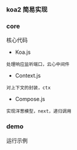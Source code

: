 ### koa2 简易实现

### core
核心代码

- Koa.js
```
处理响应监听端口，云心中间件
```

- Context.js
```
对上下文的封装，ctx
```

- Compose.js
```
实现洋葱模型，next，递归调用
```

### demo
运行示例